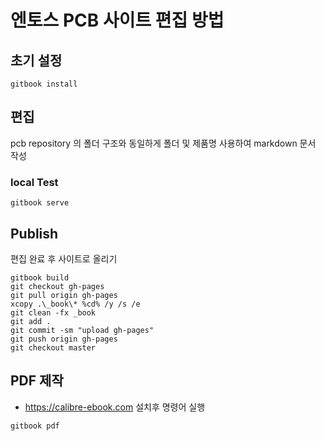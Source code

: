 # 엔토스 PCB 사이트 편집 방법
## 초기 설정
```
gitbook install
```

## 편집
pcb repository 의 폴더 구조와 동일하게 폴더 및 제품명 사용하여 markdown 문서 작성

### local Test
```
gitbook serve
```

## Publish
편집 완료 후 사이트로 올리기
```
gitbook build
git checkout gh-pages
git pull origin gh-pages
xcopy .\_book\* %cd% /y /s /e
git clean -fx _book
git add .
git commit -sm "upload gh-pages"
git push origin gh-pages
git checkout master
```

## PDF 제작
* https://calibre-ebook.com 설치후 명령어 실행
```
gitbook pdf
```
